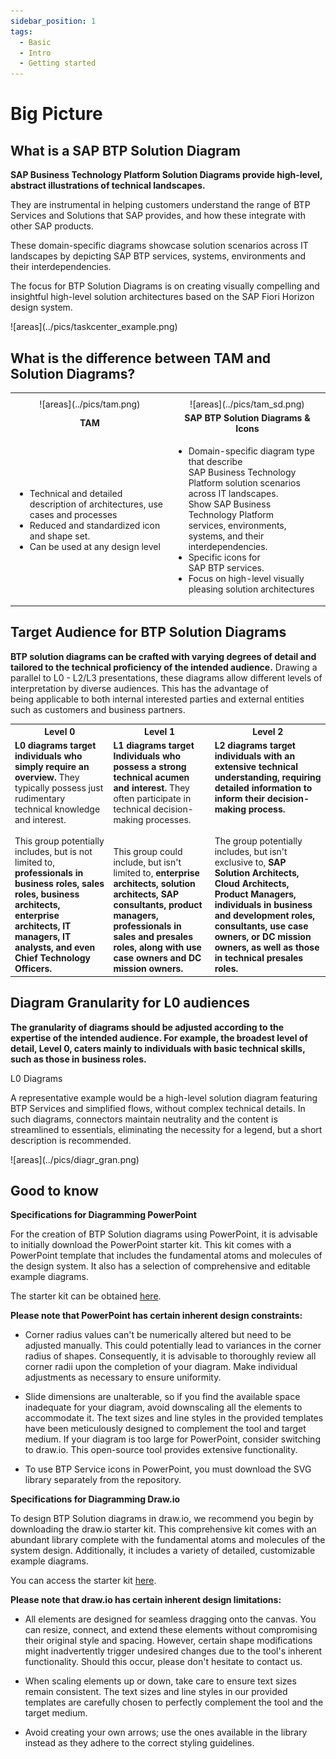 ```yaml
---
sidebar_position: 1
tags:
  - Basic
  - Intro
  - Getting started
---
```


# Big Picture

## What is a SAP BTP Solution Diagram

**SAP Business Technology Platform Solution Diagrams provide high-level, abstract illustrations of technical landscapes.**

They are instrumental in helping customers understand the range of BTP Services and Solutions that SAP provides, and how these integrate with other SAP products. 

These domain-specific diagrams showcase solution scenarios across IT landscapes by depicting SAP BTP services, systems, environments and their interdependencies. 

The focus for BTP Solution Diagrams is on creating visually compelling and insightful high-level solution architectures based on the SAP Fiori Horizon design system.

<div className="whatis">
![areas](../pics/taskcenter_example.png)
</div>


## What is the difference between TAM and Solution Diagrams?
<table>
  <tbody>
    <tr>
      <th align="center"></th>
      <th align="center"></th>
    </tr>
    <tr>
      <td align="center">![areas](../pics/tam.png)</td>
      <td align="center">![areas](../pics/tam_sd.png)</td>
    </tr>
    <tr>
      <td align="center"><b>TAM</b></td>
      <td align="center"><b>SAP BTP Solution Diagrams & Icons</b></td>
    </tr>
    <tr>
      <td ><div className="tam"> <ul>
          <li>Technical and detailed description of architectures, use cases and processes</li>
          <li>Reduced and standardized icon and shape set.</li>
          <li>Can be used at any design level</li>
        </ul></div></td>
      <td > <ul>
          <li>Domain-specific diagram type that describe <br />SAP Business Technology Platform solution scenarios<br /> across IT landscapes.<br /> Show SAP Business Technology Platform <br />services, environments, systems, and their interdependencies.</li>
          <li>Specific icons for SAP BTP services.</li>
          <li>Focus on high-level visually pleasing solution architectures</li>
        </ul></td>
    </tr>
   
  </tbody>
</table>


## Target Audience for BTP Solution Diagrams

**BTP solution diagrams can be crafted with varying degrees of detail and tailored to the technical proficiency of the intended audience.** Drawing a parallel to L0 - L2/L3 presentations, these diagrams allow different levels of interpretation by diverse audiences. This has the advantage of being applicable to both internal interested parties and external entities such as customers and business partners.

<table>
  <tbody>
    <tr>
      <th align="center">Level 0 </th>
      <th align="center">Level 1</th>
      <th align="center">Level 2</th>
    </tr>
    <tr>
      <td align="left"><b>L0 diagrams target individuals who simply require an overview.</b> They typically possess just rudimentary technical knowledge and interest.<br /><br />This group potentially includes, but is not limited to, <b>professionals in business roles, sales roles, business architects, enterprise architects, IT managers, IT analysts, and even Chief Technology Officers.</b></td>
      <td align="left"><b>L1 diagrams target Individuals who possess a strong technical acumen and interest.</b> They often participate in technical decision-making processes. <br /><br /><br />This group could include, but isn't limited to,<b> enterprise architects, solution architects, SAP consultants, product managers, professionals in sales and presales roles, along with use case owners and DC mission owners.</b></td>
      <td align="left"><b>L2 diagrams target individuals with an extensive technical understanding, requiring detailed information to inform their decision-making process.</b> <br /><br /><br />The group potentially includes, but isn't exclusive to, <b>SAP Solution Architects, Cloud Architects, Product Managers, individuals in business and development roles, consultants, use case owners, or DC mission owners, as well as those in technical presales roles.</b></td>
    </tr>
    
   
  </tbody>
</table>



## Diagram Granularity for L0 audiences

**The granularity of diagrams should be adjusted according to the expertise of the intended audience. For example, the broadest level of detail, Level 0, caters mainly to individuals with basic technical skills, such as those in business roles.**

<div className="diagr_gran_l0">
L0 Diagrams
</div>

A representative example would be a high-level solution diagram featuring BTP Services and simplified flows, without complex technical details. In such diagrams, connectors maintain neutrality and the content is streamlined to essentials, eliminating the necessity for a legend, but a short description is recommended.

<div className="diagr_gran">
![areas](../pics/diagr_gran.png)
</div>


## Good to know

**Specifications for Diagramming PowerPoint**

For the creation of BTP Solution diagrams using PowerPoint, it is advisable to initially download the PowerPoint starter kit. This kit comes with a PowerPoint template that includes the fundamental atoms and molecules of the design system. It also has a selection of comprehensive and editable example diagrams. 

The starter kit can be obtained [here](https://github.com/SAP/btp-solution-diagrams/blob/main/assets/all-in-one-starter-kits/README.md).

**Please note that PowerPoint has certain inherent design constraints:**

- Corner radius values can't be numerically altered but need to be adjusted manually. This could potentially lead to variances in the corner radius of shapes. Consequently, it is advisable to thoroughly review all corner radii upon the completion of your diagram. Make individual adjustments as necessary to ensure uniformity.

- Slide dimensions are unalterable, so if you find the available space inadequate for your diagram, avoid downscaling all the elements to accommodate it. The text sizes and line styles in the provided templates have been meticulously designed to complement the tool and target medium. If your diagram is too large for PowerPoint, consider switching to draw.io. This open-source tool provides extensive functionality.

- To use BTP Service icons in PowerPoint, you must download the SVG library separately from the repository.



**Specifications for Diagramming Draw.io**

To design BTP Solution diagrams in draw.io, we recommend you begin by downloading the draw.io starter kit. This comprehensive kit comes with an abundant library complete with the fundamental atoms and molecules of the system design. Additionally, it includes a variety of detailed, customizable example diagrams.

You can access the starter kit [here](https://github.com/SAP/btp-solution-diagrams/blob/main/assets/all-in-one-starter-kits/README.md).

**Please note that draw.io has certain inherent design limitations:**

- All elements are designed for seamless dragging onto the canvas. You can resize, connect, and extend these elements without compromising their original style and spacing. However, certain shape modifications might inadvertently trigger undesired changes due to the tool's inherent functionality. Should this occur, please don't hesitate to contact us.

- When scaling elements up or down, take care to ensure text sizes remain consistent. The text sizes and line styles in our provided templates are carefully chosen to perfectly complement the tool and the target medium.

- Avoid creating your own arrows; use the ones available in the library instead as they adhere to the correct styling guidelines.





